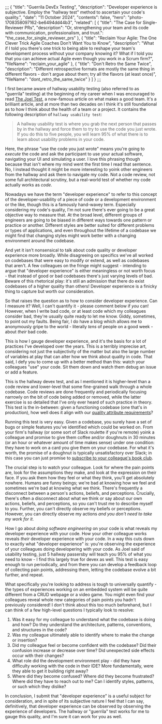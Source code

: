 ;;;
{
	"title": "Guerrila DevEx Testing",
	"description": "Developer experience is subjective. Employ the \"hallway test\" method to ascertain your code's quality.",
	"date": "11 October 2024",
	"contents": false,
	"hero": "photo-1708358097162-be6494dd44b3",
    "related": [
		{ "title": "The Case for Single-Reviewer PRs", "description": "Or, strengthening your team and its code with communication, professionalism, and trust.": "the_case_for_single_reviewer_prs" },
		{ "title": "Reclaim Your Agile: The One Clever Trick Agile Coaches Don't Want You to Know", "description": "What if I told you there's one trick to being able to reshape your team's development process without your company knowing it? What if I told you that you can achieve actual Agile even though you work in a Scrum firm?", "fileName": "reclaim_your_agile" },
		{ "title": "Don't Retro the Same Twice", "description": "Different retrospective formats are mostly the same thing in different flavors - don't argue about them; try all the flavors (at least once)", "fileName": "dont_retro_the_same_twice" }
    ]
}
;;;

I first became aware of hallway usability testing (also referred to as "guerrila" testing) at the beginning of my career when I was encouraged to read [The Joel Test](https://www.joelonsoftware.com/2000/08/09/the-joel-test-12-steps-to-better-code/), a now-famous article on what makes a good team. It's a brilliant article, and at more than two decades on I think it's still foundational as to how I think about the health of a team or a project. It contains the following description of `hallway usability test`:

> A hallway usability test is where you grab the next person that passes by in the hallway and force them to try to use the code you just wrote. If you do this to five people, you will learn 95% of what there is to learn about usability problems in your code.

Here, the phrase "use the code you just wrote" means you're going to _execute_ the code and ask the participant to use your actual software, navigating your UI and simulating a user. I love this phrasing though because that isn't where my mind went the first time I read that sentence. No, I instead thought it might be more interesting to yoink other engineers from the hallway and ask them to navigate my code. Not a code review, not some full architectural scrutiny, but a real-world test of whether my code actually works as _code_.

Nowadays we have the term "developer experience" to refer to this concept of the developer-usability of a piece of code or a development environment or the like, though this is a famously hand-wavey term. Especially considering my code's quality, I'm not sure there's ever going to be a great objective way to measure that. At the broad level, different groups of engineers are going to be biased in different ways towards one pattern or practice or another. Different styles are better suited for different problems or types of applications, and even throughout the lifetime of a codebase we might find that changing styles might work better with a changing environment around the codebase.

And yet it isn't nonsensical to talk about code quality or developer experience more broadly. While disagreeing on specifics we've all worked on codebases that were easy to modify or extend, as well as codebases that aren't. A few colleagues on the fringe might suggest - intending to argue that "developer experience" is either meaningless or not worth focus - that instead of good or bad codebases there's just varying levels of bad. Beware of this rhetorical play: it's still an admission that there do exist codebases of a higher quality than others! Developer experience is a finicky thing to capture but worth our consideration.

So that raises the question as to how to consider developer experience. Can I measure it? Well, I can't quantify it - please comment below if _you_ can! However, when I write bad code, or at least code which my colleagues consider bad, they're usually quite ready to let me know. Giddy, sometimes, to point out my faults. Being fair, I do have a blog which allows me to anonymously gripe to the world - literally _tens_ of people on a good week - about _their_ bad code.

This is how I gauge developer experience, and it's the basis for a lot of practices I've developed over the years. This is a terribly imprecise art, considering not just the subjectivity of the matter but also the large number of variables at play that can alter how we think about quality in code. That said, I defy you to come up with a better method than this: watch your colleagues "use" your code. Sit them down and watch them debug an issue or add a feature.

This is the hallway devex test, and as I mentioned it is higher-level than a code review and lower-level that some fine-grained walk through a whole codebase. Code reviews are done frequently and periodically focusing narrowly on the bit of code being added or removed, while the latter exercise is so detailed that I've only ever heard of such practice in theory. This test is the in-between: given a functioning codebase (one that's in production), how well does it align with our [quality attribute requirements](https://www.infoq.com/articles/avoid-architecture-pitfalls/)?

Running this test is very easy. Given a codebase, you surely have a set of bugs or simple features you've identified which could be worked on. From your firm's hallway (or some sort of Slack roulette if you're remote) yoink a colleague and promise to give them coffee and/or doughnuts in 30 minutes (or an hour or whatever amount of time makes sense) under one condition: they have to work on a card you give them on your codebase. For what it's worth, the promise of a doughnut is typically unsatisfactory over Slack; in this case you can just promise to [subscribe to your colleague's book club](https://buttondown.com/ianwold).

The crucial step is to watch your colleague. Look for where the pain points are, look for the assumptions they make, and look at the expression on their face. If you ask them how they feel or what they think, you'll get absolutely nowhere. Humans are funny beings; we're bad at knowing how we feel and sometimes we're bad at knowing what we think. There's frequently a disconnect between a person's actions, beliefs, and perceptions. Crucially, there's often a disconnect about what we think or say about our own actions, beliefs, and perceptions, so you can't trust me to describe myself to you. Further, you can't directly observe my beliefs or perceptions. However, you can directly observe my actions _and you don't need to take my work for it_.

How I go about _doing software engineering_ on your code is what reveals my developer experience with your code. How your other colleague works reveals _their_ developer experience with your code. In a way this cuts down to exactly what "developer experience" is: you're observing the experience of your colleagues doing developering with your code. As Joel said of usability testing, just 5 hallway passersby will teach you 95% of what you need to know - I find this largely true for devex as well. This test is easy enough to run periodically, and from there you can develop a feedback loop of collecting pain points, addressing them, letting the codebase evolve a bit further, and repeat.

What specifically you're looking to address is tough to universally quantify - the types of experiences working on an embedded system will be quite different from a CRUD webpage or a video game. You might even find your colleagues reveal whole new categories of pain points you hadn't previously considered! I don't think about this too much beforehand, but I can think of a few high-level questions I typically look to resolve:

1. Was it easy for my colleague to understand what the codebase is doing and how? Do they understand the architecture, patterns, conventions, and structures in the code?
2. Was my colleague ultimately able to identify where to make the change or insertion?
3. Did my colleague feel or become confident with the codebase? Did their confusion increase or decrease over time? Did unexpected side effects occur with their changes?
4. What role did the development environment play - did they have difficulty working with the code in their IDE? More fundamentally, were they able to get it building right away?
5. Where did they become confused? Where did they become frustrated? Where did they have to reach out to me? Can I identify styles, patterns, or such which they dislike?

In conclusion, I submit that "developer experience" is a useful subject for consideration, and in spite of its subjective nature I feel that I can say, definitively, that developer experience can be observed by observing the experience of developers. The hallway or "guerrila" test works for me to gauge this quality, and I'm sure it can work for you as well.